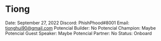# Tiong

Date: September 27, 2022
Discord: PhishPhood#8001
Email: tionghui90@gmail.com
Potencial Builder: No
Potencial Champion: Maybe
Potencial Guest Speaker: Maybe
Potencial Partner: No
Status: Onboard